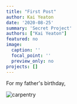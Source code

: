 ```yaml
---
title: "First Post"
author: Kai Yeaton
date: '2020-08-25'
summary: 'Secret Project'
authors: ["Kai Yeaton"]
featured: no
image:
  caption: ''
  focal_point: ''
  preview_only: no
projects: []
---
```



For my father's birthday, 


![carpentry](/img/ricky-kharawala-4dVDBMAho8c-unsplash.jpg)
